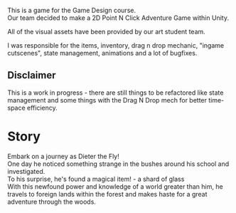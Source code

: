This is a game for the Game Design course. <br>
Our team decided to make a 2D Point N Click Adventure Game within Unity. <br>

All of the visual assets have been provided by our art student team.

I was responsible for the items, inventory, drag n drop mechanic, "ingame cutscenes", state management, animations and a lot of bugfixes.

## Disclaimer

This is a work in progress - there are still things to be refactored like state management and some things with the Drag N Drop mech for better time-space efficiency.

# Story

Embark on a journey as Dieter the Fly! <br>
One day he noticed something strange in the bushes around his school and investigated. <br>
To his surprise, he's found a magical item! - a shard of glass  <br>
With this newfound power and knowledge of a world greater than him, he travels to foreign lands within the forest
and makes haste for a great adventure through the woods.
